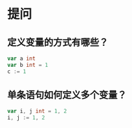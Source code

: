 # 提问

## 定义变量的方式有哪些？

```go
var a int
var b int = 1
c := 1
```

## 单条语句如何定义多个变量？

```go
var i, j int = 1, 2
i, j := 1, 2
```
